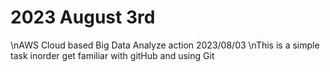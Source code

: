 # 2023 August 3rd
\nAWS Cloud based Big Data Analyze action 2023/08/03
\nThis is a simple task inorder get familiar with gitHub and using Git
